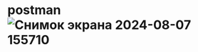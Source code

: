 # postman![Снимок экрана 2024-08-07 155710](https://github.com/user-attachments/assets/0f8a1b17-207d-4cde-991c-cbfc61204a0c)
